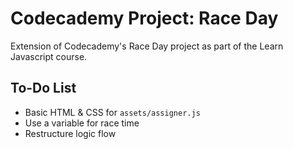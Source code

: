 # Codecademy Project: Race Day
Extension of Codecademy's Race Day project as part of the Learn Javascript course.

## To-Do List
* Basic HTML & CSS for `assets/assigner.js`
* Use a variable for race time
* Restructure logic flow